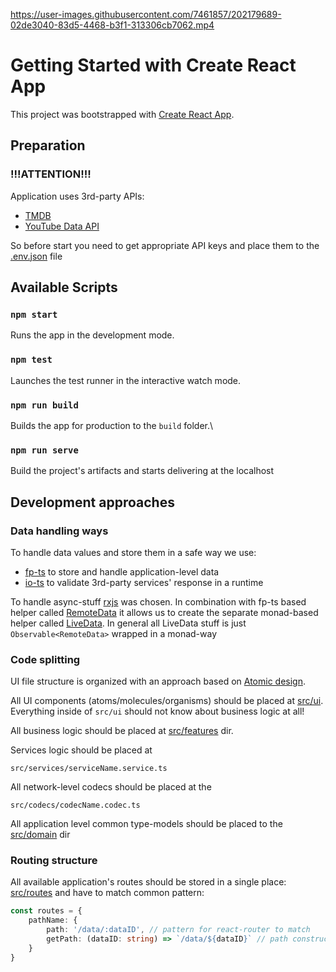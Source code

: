 https://user-images.githubusercontent.com/7461857/202179689-02de3040-83d5-4468-b3f1-313306cb7062.mp4

# Getting Started with Create React App

This project was bootstrapped with [Create React App](https://github.com/facebook/create-react-app).

## Preparation

### !!!ATTENTION!!!

Application uses 3rd-party APIs:
- [TMDB](https://www.themoviedb.org/documentation/api) 
- [YouTube Data API](https://developers.google.com/youtube/v3/getting-started)

So before start you need to get appropriate API keys and place them to the [.env.json](./.env.json) file

## Available Scripts

### `npm start`

Runs the app in the development mode.

### `npm test`

Launches the test runner in the interactive watch mode.

### `npm run build`

Builds the app for production to the `build` folder.\

### `npm run serve`
Build the project's artifacts and starts delivering at the localhost

## Development approaches

### Data handling ways

To handle data values and store them in a safe way we use:
- [fp-ts](https://github.com/gcanti/fp-ts) to store and handle application-level data
- [io-ts](https://github.com/gcanti/io-ts) to validate 3rd-party services' response in a runtime

To handle async-stuff [rxjs](https://rxjs.dev/) was chosen.
In combination with fp-ts based helper called [RemoteData](https://github.com/devexperts/remote-data-ts)
it allows us to create the separate monad-based helper called [LiveData](./src/utils/liveData).
In general all LiveData stuff is just ```Observable<RemoteData>``` wrapped in a monad-way


### Code splitting

UI file structure is organized with an approach based on [Atomic design](https://bradfrost.com/blog/post/atomic-web-design/).

All UI components (atoms/molecules/organisms) should be placed at [src/ui](./src/ui).
Everything inside of `src/ui` should not know about business logic at all!

All business logic should be placed at [src/features](./src/features) dir.

Services logic should be placed at

    src/services/serviceName.service.ts

All network-level codecs should be placed at the

    src/codecs/codecName.codec.ts

All application level common type-models should be placed to the [src/domain](./src/domain) dir

### Routing structure

All available application's routes should be stored in a single place: 
[src/routes](./src/routes) and have to match common pattern:
```typescript jsx
const routes = {
    pathName: {
        path: '/data/:dataID', // pattern for react-router to match
        getPath: (dataID: string) => `/data/${dataID}` // path constructor 
    }
}
```
